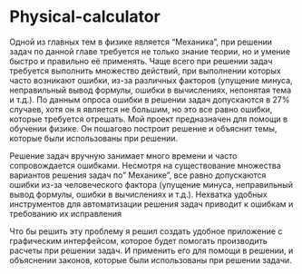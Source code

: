 # Physical-calculator
Одной из главных тем в физике является “Механика”, при решении задач по данной главе требуется не только знание теории, но и умение быстро и правильно её применять. Чаще всего при решении задач требуется выполнить множество действий, при выполнении которых часто возникают ошибки, из-за различных факторов (упущение минуса, неправильный вывод формулы, ошибки в вычислениях, непонятая тема и т.д.). По данным опроса ошибки в решении задач допускаются в 27% случаев, хотя он я является не большим, но это все равно ошибки, которые требуется отрешать. Мой проект предназначен для помощи в обучении физике. Он пошагово построит решение и объяснит темы, которые были использованы при решении.

Решение задач вручную занимает много времени и часто сопровождается ошибками. Несмотря на существование множества вариантов решения задач по” Механике”, все равно допускаются ошибки из-за человеческого фактора (упущение минуса, неправильный вывод формулы, ошибки в вычислениях и т.д.). Нехватка удобных инструментов для автоматизации решения задач приводит к ошибкам и требованию их исправления

Что бы решить эту проблему я решил создать удобное приложение с графическим интерфейсом, которое будет помогать производить расчеты при решении задач. И применить его для помощи в решении, и объяснении законов, которые были использованы при решении задачи.
